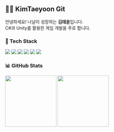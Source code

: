## 👨‍💻 KimTaeyoon Git

안녕하세요! 나날이 성장하는 **김태윤**입니다.  
C#과 Unity를 활용한 게임 개발을 주로 합니다.

### 🚀 Tech Stack  
<p align="left">
  <img src="https://img.shields.io/badge/Unity-100000?style=for-the-badge&logo=unity&logoColor=white"/>
  <img src="https://img.shields.io/badge/C%23-239120?style=for-the-badge&logo=csharp&logoColor=white"/>
  <img src="https://img.shields.io/badge/Git-F05032?style=for-the-badge&logo=git&logoColor=white"/>
  <img src="https://img.shields.io/badge/GitHub-181717?style=for-the-badge&logo=github&logoColor=white"/>
  <img src="https://img.shields.io/badge/GitLab-FC6D26?style=for-the-badge&logo=gitlab&logoColor=white"/>
  <img src="https://img.shields.io/badge/Fork-000000?style=for-the-badge&logo=github&logoColor=white"/>
</p>

### 📊 GitHub Stats  
<p align="left">
  <img src="https://github-readme-stats.vercel.app/api?username=kimtaeyoon0419&show_icons=true&theme=dark" height="165"/>
  <img src="https://github-readme-stats.vercel.app/api/top-langs/?username=kimtaeyoon0419&layout=compact&theme=dark" height="165"/>
</p>
